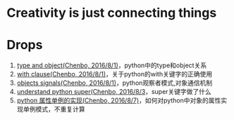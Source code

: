 # Creativity is just connecting things

# Drops

1. [type and object(Chenbo, 2016/8/1)](http://www.cafepy.com/article/python_types_and_objects/python_types_and_objects.html)，python中的type和object关系
2. [with clause(Chenbo, 2016/8/1)](https://www.ibm.com/developerworks/cn/opensource/os-cn-pythonwith/)，关于python的with关键字的正确使用
3. [objects signals(Chenbo, 2016/8/1)](https://pythonhosted.org/blinker/)，python观察者模式,对象通信机制
4. [understand python super(Chenbo, 2016/8/3](https://laike9m.com/blog/li-jie-python-super,70/)，super关键字做了什么
5. [python 属性单例的实现(Chenbo, 2016/8/7)](http://python.jobbole.com/85553/)，如何对python中对象的属性实现单例模式，不重复计算
